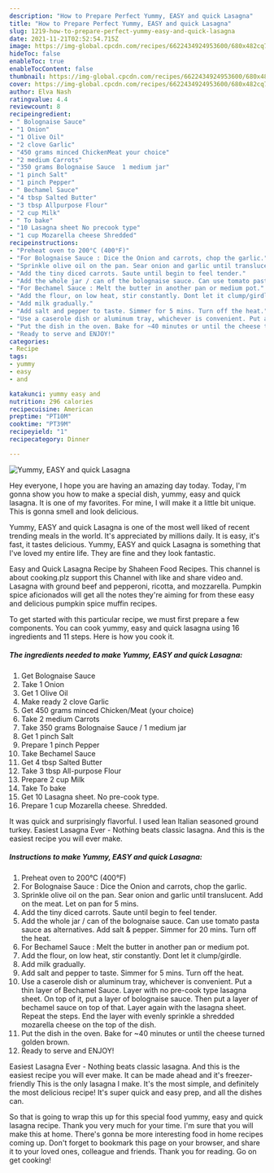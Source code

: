 ```yaml
---
description: "How to Prepare Perfect Yummy, EASY and quick Lasagna"
title: "How to Prepare Perfect Yummy, EASY and quick Lasagna"
slug: 1219-how-to-prepare-perfect-yummy-easy-and-quick-lasagna
date: 2021-11-21T02:52:54.715Z
image: https://img-global.cpcdn.com/recipes/6622434924953600/680x482cq70/yummy-easy-and-quick-lasagna-recipe-main-photo.jpg
hideToc: false
enableToc: true
enableTocContent: false
thumbnail: https://img-global.cpcdn.com/recipes/6622434924953600/680x482cq70/yummy-easy-and-quick-lasagna-recipe-main-photo.jpg
cover: https://img-global.cpcdn.com/recipes/6622434924953600/680x482cq70/yummy-easy-and-quick-lasagna-recipe-main-photo.jpg
author: Elva Nash
ratingvalue: 4.4
reviewcount: 8
recipeingredient:
- " Bolognaise Sauce"
- "1 Onion"
- "1 Olive Oil"
- "2 clove Garlic"
- "450 grams minced ChickenMeat your choice"
- "2 medium Carrots"
- "350 grams Bolognaise Sauce  1 medium jar"
- "1 pinch Salt"
- "1 pinch Pepper"
- " Bechamel Sauce"
- "4 tbsp Salted Butter"
- "3 tbsp Allpurpose Flour"
- "2 cup Milk"
- " To bake"
- "10 Lasagna sheet No precook type"
- "1 cup Mozarella cheese Shredded"
recipeinstructions:
- "Preheat oven to 200°C (400°F)"
- "For Bolognaise Sauce : Dice the Onion and carrots, chop the garlic."
- "Sprinkle olive oil on the pan. Sear onion and garlic until translucent. Add on the meat. Let on pan for 5 mins."
- "Add the tiny diced carrots. Saute until begin to feel tender."
- "Add the whole jar / can of the bolognaise sauce. Can use tomato pasta sauce as alternatives. Add salt &amp; pepper. Simmer for 20 mins. Turn off the heat."
- "For Bechamel Sauce : Melt the butter in another pan or medium pot."
- "Add the flour, on low heat, stir constantly. Dont let it clump/girdle."
- "Add milk gradually."
- "Add salt and pepper to taste. Simmer for 5 mins. Turn off the heat."
- "Use a caserole dish or aluminum tray, whichever is convenient. Put a thin layer of Bechamel Sauce. Layer with no pre-cook type lasagna sheet. On top of it, put a layer of bolognaise sauce. Then put a layer of bechamel sauce on top of that. Layer again with the lasagna sheet. Repeat the steps. End the layer with evenly sprinkle a shredded mozarella cheese on the top of the dish."
- "Put the dish in the oven. Bake for ~40 minutes or until the cheese turned golden brown."
- "Ready to serve and ENJOY!"
categories:
- Recipe
tags:
- yummy
- easy
- and

katakunci: yummy easy and 
nutrition: 296 calories
recipecuisine: American
preptime: "PT10M"
cooktime: "PT39M"
recipeyield: "1"
recipecategory: Dinner

---
```



![Yummy, EASY and quick Lasagna](https://img-global.cpcdn.com/recipes/6622434924953600/680x482cq70/yummy-easy-and-quick-lasagna-recipe-main-photo.jpg)

Hey everyone, I hope you are having an amazing day today. Today, I'm gonna show you how to make a special dish, yummy, easy and quick lasagna. It is one of my favorites. For mine, I will make it a little bit unique. This is gonna smell and look delicious.

Yummy, EASY and quick Lasagna is one of the most well liked of recent trending meals in the world. It's appreciated by millions daily. It is easy, it's fast, it tastes delicious. Yummy, EASY and quick Lasagna is something that I've loved my entire life. They are fine and they look fantastic.

Easy and Quick Lasagna Recipe by Shaheen Food Recipes. This channel is about cooking.plz support this Channel with like and share video and. Lasagna with ground beef and pepperoni, ricotta, and mozzarella. Pumpkin spice aficionados will get all the notes they&#39;re aiming for from these easy and delicious pumpkin spice muffin recipes.


To get started with this particular recipe, we must first prepare a few components. You can cook yummy, easy and quick lasagna using 16 ingredients and 11 steps. Here is how you cook it.

<!--inarticleads1-->

##### The ingredients needed to make Yummy, EASY and quick Lasagna:

1. Get  Bolognaise Sauce
1. Take 1 Onion
1. Get 1 Olive Oil
1. Make ready 2 clove Garlic
1. Get 450 grams minced Chicken/Meat (your choice)
1. Take 2 medium Carrots
1. Take 350 grams Bolognaise Sauce / 1 medium jar
1. Get 1 pinch Salt
1. Prepare 1 pinch Pepper
1. Take  Bechamel Sauce
1. Get 4 tbsp Salted Butter
1. Take 3 tbsp All-purpose Flour
1. Prepare 2 cup Milk
1. Take  To bake
1. Get 10 Lasagna sheet. No pre-cook type.
1. Prepare 1 cup Mozarella cheese. Shredded.


It was quick and surprisingly flavorful. I used lean Italian seasoned ground turkey. Easiest Lasagna Ever - Nothing beats classic lasagna. And this is the easiest recipe you will ever make. 

<!--inarticleads2-->

##### Instructions to make Yummy, EASY and quick Lasagna:

1. Preheat oven to 200°C (400°F)
1. For Bolognaise Sauce : Dice the Onion and carrots, chop the garlic.
1. Sprinkle olive oil on the pan. Sear onion and garlic until translucent. Add on the meat. Let on pan for 5 mins.
1. Add the tiny diced carrots. Saute until begin to feel tender.
1. Add the whole jar / can of the bolognaise sauce. Can use tomato pasta sauce as alternatives. Add salt &amp; pepper. Simmer for 20 mins. Turn off the heat.
1. For Bechamel Sauce : Melt the butter in another pan or medium pot.
1. Add the flour, on low heat, stir constantly. Dont let it clump/girdle.
1. Add milk gradually.
1. Add salt and pepper to taste. Simmer for 5 mins. Turn off the heat.
1. Use a caserole dish or aluminum tray, whichever is convenient. Put a thin layer of Bechamel Sauce. Layer with no pre-cook type lasagna sheet. On top of it, put a layer of bolognaise sauce. Then put a layer of bechamel sauce on top of that. Layer again with the lasagna sheet. Repeat the steps. End the layer with evenly sprinkle a shredded mozarella cheese on the top of the dish.
1. Put the dish in the oven. Bake for ~40 minutes or until the cheese turned golden brown.
1. Ready to serve and ENJOY!

Easiest Lasagna Ever - Nothing beats classic lasagna. And this is the easiest recipe you will ever make. It can be made ahead and it&#39;s freezer-friendly This is the only lasagna I make. It&#39;s the most simple, and definitely the most delicious recipe! It&#39;s super quick and easy prep, and all the dishes can. 

So that is going to wrap this up for this special food yummy, easy and quick lasagna recipe. Thank you very much for your time. I'm sure that you will make this at home. There's gonna be more interesting food in home recipes coming up. Don't forget to bookmark this page on your browser, and share it to your loved ones, colleague and friends. Thank you for reading. Go on get cooking!
